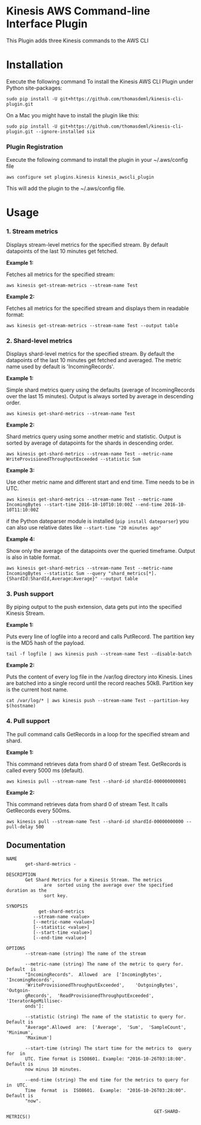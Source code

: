 Kinesis AWS Command-line Interface Plugin
=========================================
This Plugin adds three Kinesis commands to the AWS CLI

# Installation
   Execute the following command To install the Kinesis AWS CLI Plugin under Python site-packages:

   `sudo pip install -U git+https://github.com/thomasdeml/kinesis-cli-plugin.git`

   On a Mac you might have to install the plugin like this:

   `sudo pip install -U git+https://github.com/thomasdeml/kinesis-cli-plugin.git --ignore-installed six`

### Plugin Registration
   Execute the following command to install the plugin in your ~/.aws/config file

   `aws configure set plugins.kinesis kinesis_awscli_plugin`
  
   This will add the plugin to the ~/.aws/config file.

# Usage

### 1. Stream metrics
   Displays stream-level metrics for the specified stream. By default datapoints of the last 10 minutes get fetched.  

   **Example 1:** 
   
   Fetches all metrics for the specified stream: 

   `aws kinesis get-stream-metrics --stream-name Test`
  
   **Example 2:** 

   Fetches all metrics for the specified stream and displays them in readable format: 

   `aws kinesis get-stream-metrics --stream-name Test --output table`

### 2. Shard-level metrics 
   Displays shard-level metrics for the specified stream. By default the datapoints of the last 10 minutes get fetched and averaged. The metric name used by default is 'IncomingRecords'.   

   **Example 1:** 
   
   Simple shard metrics query using the defaults (average of IncomingRecords over the last 15 minutes). Output is always sorted by average in descending order.

   `aws kinesis get-shard-metrics --stream-name Test`

   **Example 2:** 
   
   Shard metrics query using some another metric and statistic. Output is sorted by average of datapoints for the shards in descending order. 

   `aws kinesis get-shard-metrics --stream-name Test --metric-name WriteProvisionedThroughputExceeded --statistic Sum`

   **Example 3:** 
   
   Use other metric name and different start and end time. Time needs to be in UTC.

   `aws kinesis get-shard-metrics --stream-name Test --metric-name IncomingBytes --start-time 2016-10-10T10:10:00Z --end-time 2016-10-10T11:10:00Z`
   
   if the Python dateparser module is installed (`pip install dateparser`) you can also use relative dates like `--start-time "20 minutes ago"`
 
   **Example 4:**
   
   Show only the average of the datapoints over the queried timeframe. Output is also in table format.

   `aws kinesis get-shard-metrics --stream-name Test --metric-name IncomingBytes --statistic Sum --query "shard_metrics[*].{ShardId:ShardId,Average:Average}" --output table`

### 3. Push support 
   By piping output to the push extension, data gets put into the specified Kinesis Stream. 

   **Example 1:** 
   
   Puts every line of logfile into a record and calls PutRecord. The partition key is the MD5 hash of the payload. 

   `tail -f logfile | aws kinesis push --stream-name Test --disable-batch`
  
   **Example 2:** 

   Puts the content of every log file in the /var/log directory into Kinesis. Lines are batched into a single record until the record reaches 50kB. Partition key is the current host name.  

   `cat /var/log/* | aws kinesis push --stream-name Test --partition-key $(hostname)`

### 4. Pull support
   The pull command calls GetRecords in a loop for the specified stream and shard.

   **Example 1:** 

   This command retrieves data from shard 0 of stream Test. GetRecords is called every 5000 ms (default). 

   `aws kinesis pull --stream-name Test --shard-id shardId-000000000001`

   **Example 2:**

   This command retrieves data from shard 0 of stream Test. It calls GetRecords every 500ms. 
    
   `aws kinesis pull --stream-name Test --shard-id shardId-00000000000 --pull-delay 500`

## Documentation

```
NAME
       get-shard-metrics -

DESCRIPTION
       Get Shard Metrics for a Kinesis Stream. The metrics
              are  sorted using the average over the specified duration as the
              sort key.

SYNOPSIS
            get-shard-metrics
          --stream-name <value>
          [--metric-name <value>]
          [--statistic <value>]
          [--start-time <value>]
          [--end-time <value>]

OPTIONS
       --stream-name (string) The name of the stream

       --metric-name (string) The name of the metric to query for. Default  is
       "IncomingRecords".  Allowed  are  ['IncomingBytes',  'IncomingRecords',
       'WriteProvisionedThroughputExceeded',    'OutgoingBytes',     'Outgoin-
       gRecords',  'ReadProvisionedThroughputExceeded',  'IteratorAgeMillisec-
       onds']:

       --statistic (string) The name of the statistic to query for. Default is
       "Average".Allowed  are:  ['Average',  'Sum',  'SampleCount', 'Minimum',
       'Maximum']

       --start-time (string) The start time for the metrics to  query  for  in
       UTC. Time format is ISO8601. Example: "2016-10-26T03:18:00". Default is
       now minus 10 minutes.

       --end-time (string) The end time for the metrics to query for  in  UTC.
       Time  format  is  ISO8601.  Example:  "2016-10-26T03:28:00". Default is
       "now".
```


                                                           GET-SHARD-METRICS()
